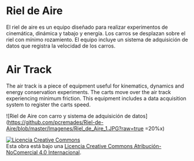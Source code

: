 # Riel de Aire
El riel de aire es un equipo diseñado para realizar experimentos de cinemática, dinámica y tabajo y energía. Los carros se desplazan sobre el riel con mínimo rozamiento. El equipo incluye un sistema de adquisición de datos que registra la velocidad de los carros.

# Air Track
The air track is a piece of equipment useful for kinematics, dynamics and energy conservation experiments. The carts move over the air track experiencing minimum friction. This equipment includes a data acquisition system to register the carts speed.

![Riel de Aire con carro y sistema de adquisición de datos](https://github.com/pcremades/Riel-de-Aire/blob/master/Imagenes/Riel_de_Aire_1.JPG?raw=true =20%x)

<a rel="license" href="http://creativecommons.org/licenses/by-nc/4.0/"><img alt="Licencia Creative Commons" style="border-width:0" src="https://i.creativecommons.org/l/by-nc/4.0/88x31.png" /></a><br />Esta obra está bajo una <a rel="license" href="http://creativecommons.org/licenses/by-nc/4.0/">Licencia Creative Commons Atribución-NoComercial 4.0 Internacional</a>.
